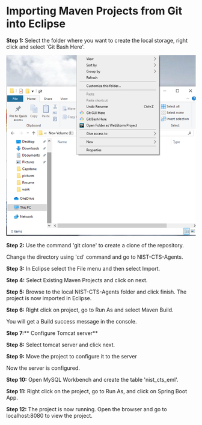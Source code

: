 # **Importing Maven Projects from Git into Eclipse**

**Step 1:** Select the folder where you want to create the local storage, right click and select &#39;Git Bash Here&#39;.

![](step1.png)

**Step 2:** Use the command &#39;git clone&#39; to create a clone of the repository.



Change the directory using &#39;cd&#39; command and go to NIST-CTS-Agents.

**Step 3:** In Eclipse select the File menu and then select Import.



**Step 4:** Select Existing Maven Projects and click on next.



**Step 5:** Browse to the local NIST-CTS-Agents folder and click finish. The project is now imported in Eclipse.

**Step 6:** Right click on project, go to Run As and select Maven Build.

You will get a Build success message in the console.



**Step 7:**** Configure Tomcat server**



**Step 8:** Select tomcat server and click next.



**Step 9:** Move the project to configure it to the server



Now the server is configured.

**Step 10:** Open MySQL Workbench and create the table &#39;nist\_cts\_eml&#39;.

**Step 11:** Right click on the project, go to Run As, and click on Spring Boot App.

 

**Step 12:** The project is now running. Open the browser and go to localhost:8080 to view the project.
